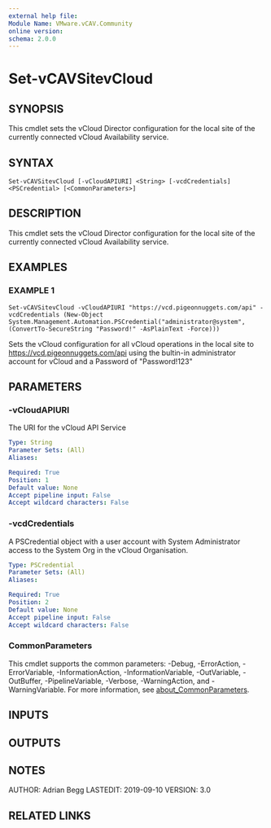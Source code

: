 ```yaml
---
external help file:
Module Name: VMware.vCAV.Community
online version:
schema: 2.0.0
---
```


# Set-vCAVSitevCloud

## SYNOPSIS
This cmdlet sets the vCloud Director configuration for the local site of the currently connected vCloud Availability service.

## SYNTAX

```
Set-vCAVSitevCloud [-vCloudAPIURI] <String> [-vcdCredentials] <PSCredential> [<CommonParameters>]
```

## DESCRIPTION
This cmdlet sets the vCloud Director configuration for the local site of the currently connected vCloud Availability service.

## EXAMPLES

### EXAMPLE 1
```
Set-vCAVSitevCloud -vCloudAPIURI "https://vcd.pigeonnuggets.com/api" -vcdCredentials (New-Object System.Management.Automation.PSCredential("administrator@system",(ConvertTo-SecureString "Password!" -AsPlainText -Force)))
```

Sets the vCloud configuration for all vCloud operations in the local site to https://vcd.pigeonnuggets.com/api using the bultin-in administrator account for vCloud and a Password of "Password!123"

## PARAMETERS

### -vCloudAPIURI
The URI for the vCloud API Service

```yaml
Type: String
Parameter Sets: (All)
Aliases:

Required: True
Position: 1
Default value: None
Accept pipeline input: False
Accept wildcard characters: False
```

### -vcdCredentials
A PSCredential object with a user account with System Administrator access to the System Org in the vCloud Organisation.

```yaml
Type: PSCredential
Parameter Sets: (All)
Aliases:

Required: True
Position: 2
Default value: None
Accept pipeline input: False
Accept wildcard characters: False
```

### CommonParameters
This cmdlet supports the common parameters: -Debug, -ErrorAction, -ErrorVariable, -InformationAction, -InformationVariable, -OutVariable, -OutBuffer, -PipelineVariable, -Verbose, -WarningAction, and -WarningVariable. For more information, see [about_CommonParameters](http://go.microsoft.com/fwlink/?LinkID=113216).

## INPUTS

## OUTPUTS

## NOTES
AUTHOR: Adrian Begg
LASTEDIT: 2019-09-10
VERSION: 3.0

## RELATED LINKS
